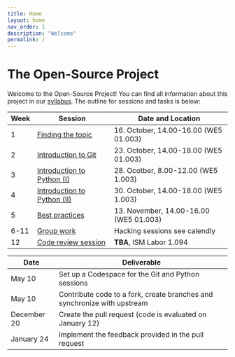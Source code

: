 ```yaml
---
title: Home
layout: home
nav_order: 1
description: "Welcome"
permalink: /
---
```


# The Open-Source Project

Welcome to the Open-Source Project! You can find all information about this project in our [syllabus](docs/syllabus.html).
The outline for sessions and tasks is below:

| Week | Session                     | Date and Location                      |
| ---- | --------------------------- | -------------------------------------- | 
| 1    | [Finding the topic](docs/week_1_topic.html)        | 16. October, 14.00-16.00 (WE5 01.003)  |
| 2    | [Introduction to Git](docs/week_2_git.html)          | 23. October, 14.00-18.00 (WE5 01.003)  |
| 3    | [Introduction to Python (I)]()   | 28. Ocotber, 8.00-12.00 (WE5 1.003)    |
| 4    | [Introduction to Python (II)]()  | 30. October, 14.00-18.00 (WE5 1.003)   |
| 5    | [Best practices]()               | 13. November, 14.00-16.00 (WE5 01.003) |
| 6-11 | [Group work]()                   | Hacking sessions see calendly          |
| 12   | [Code review session]()        | **TBA**, ISM Labor 1.094               |


| Date            | Deliverable                                                                           |
| --------------- | ------------------------------------------------------------------------------------- |
| May 10          | Set up a Codespace for the Git and Python sessions                                    |
| May 10          | Contribute code to a fork, create branches and synchronize with upstream              |
| December 20     | Create the pull request (code is evaluated on January 12)                             |
| January 24      | Implement the feedback provided in the pull request                                   |










